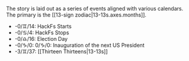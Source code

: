 The story is laid out as a series of events aligned with various calendars. The primary is the [[13-sign zodiac|13-13s.axes.months]].

* -0/♊/14: HackFs Starts
* -0/♋/4: HackFs Stops
* -0/♎/16: Election Day
* -0/♑/0: 0/♑/0: Inauguration of the next US President
* -3/♊/37: [[Thirteen Thirteens|13-13s]]
